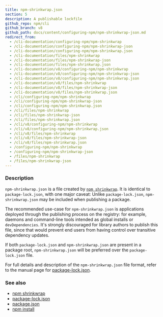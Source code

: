 ```yaml
---
title: npm-shrinkwrap.json
section: 5
description: A publishable lockfile
github_repo: npm/cli
github_branch: v8
github_path: docs/content/configuring-npm/npm-shrinkwrap-json.md
redirect_from:
  - /cli-documentation/configuring-npm/npm-shrinkwrap
  - /cli-documentation/configuring-npm/npm-shrinkwrap-json
  - /cli-documentation/configuring-npm/npm-shrinkwrap.json
  - /cli-documentation/files/npm-shrinkwrap
  - /cli-documentation/files/npm-shrinkwrap-json
  - /cli-documentation/files/npm-shrinkwrap.json
  - /cli-documentation/v8/configuring-npm/npm-shrinkwrap
  - /cli-documentation/v8/configuring-npm/npm-shrinkwrap-json
  - /cli-documentation/v8/configuring-npm/npm-shrinkwrap.json
  - /cli-documentation/v8/files/npm-shrinkwrap
  - /cli-documentation/v8/files/npm-shrinkwrap-json
  - /cli-documentation/v8/files/npm-shrinkwrap.json
  - /cli/configuring-npm/npm-shrinkwrap
  - /cli/configuring-npm/npm-shrinkwrap-json
  - /cli/configuring-npm/npm-shrinkwrap.json
  - /cli/files/npm-shrinkwrap
  - /cli/files/npm-shrinkwrap-json
  - /cli/files/npm-shrinkwrap.json
  - /cli/v8/configuring-npm/npm-shrinkwrap
  - /cli/v8/configuring-npm/npm-shrinkwrap.json
  - /cli/v8/files/npm-shrinkwrap
  - /cli/v8/files/npm-shrinkwrap-json
  - /cli/v8/files/npm-shrinkwrap.json
  - /configuring-npm/npm-shrinkwrap
  - /configuring-npm/npm-shrinkwrap-json
  - /files/npm-shrinkwrap
  - /files/npm-shrinkwrap-json
---
```


### Description

`npm-shrinkwrap.json` is a file created by [`npm
shrinkwrap`](/cli/v8/commands/npm-shrinkwrap). It is identical to
`package-lock.json`, with one major caveat: Unlike `package-lock.json`,
`npm-shrinkwrap.json` may be included when publishing a package.

The recommended use-case for `npm-shrinkwrap.json` is applications deployed
through the publishing process on the registry: for example, daemons and
command-line tools intended as global installs or `devDependencies`. It's
strongly discouraged for library authors to publish this file, since that
would prevent end users from having control over transitive dependency
updates.

If both `package-lock.json` and `npm-shrinkwrap.json` are present in a
package root, `npm-shrinkwrap.json` will be preferred over the
`package-lock.json` file.

For full details and description of the `npm-shrinkwrap.json` file format,
refer to the manual page for
[package-lock.json](/cli/v8/configuring-npm/package-lock-json).

### See also

* [npm shrinkwrap](/cli/v8/commands/npm-shrinkwrap)
* [package-lock.json](/cli/v8/configuring-npm/package-lock-json)
* [package.json](/cli/v8/configuring-npm/package-json)
* [npm install](/cli/v8/commands/npm-install)
